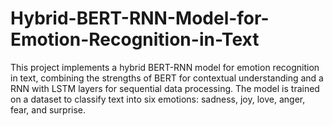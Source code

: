 # Hybrid-BERT-RNN-Model-for-Emotion-Recognition-in-Text
This project implements a hybrid BERT-RNN model for emotion recognition in text, combining the strengths of BERT for contextual understanding and a RNN with LSTM layers for sequential data processing. The model is trained on a dataset to classify text into six emotions: sadness, joy, love, anger, fear, and surprise.
